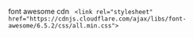 font awesome cdn ` <link rel="stylesheet" href="https://cdnjs.cloudflare.com/ajax/libs/font-awesome/6.5.2/css/all.min.css">`
